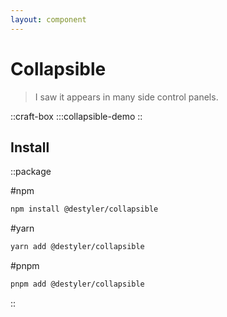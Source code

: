 ```yaml
---
layout: component
---
```


# Collapsible

> I saw it appears in many side control panels.

::craft-box
:::collapsible-demo
::

## Install

::package

#npm
```bash
npm install @destyler/collapsible
```

#yarn
```bash
yarn add @destyler/collapsible
```

#pnpm
```bash
pnpm add @destyler/collapsible
```

::
